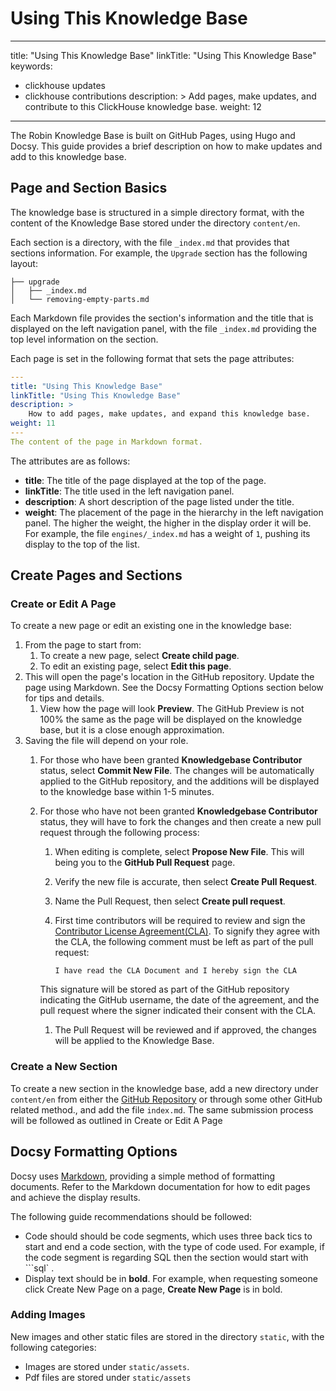 # Using This Knowledge Base
---
title: "Using This Knowledge Base"
linkTitle: "Using This Knowledge Base"
keywords:
- clickhouse updates
- clickhouse contributions
description: >
    Add pages, make updates, and contribute to this ClickHouse knowledge base.
weight: 12
---
The Robin Knowledge Base is built on GitHub Pages, using Hugo and Docsy.  This guide provides a brief description on how to make updates and add to this knowledge base.

## Page and Section Basics

The knowledge base is structured in a simple directory format, with the content of the Knowledge Base stored under the directory `content/en`.

Each section is a directory, with the file `_index.md` that provides that sections information.  For example, the `Upgrade` section has the following layout:

```
├── upgrade
│   ├── _index.md
│   └── removing-empty-parts.md
```

Each Markdown file provides the section's information and the title that is displayed on the left navigation panel, with the file `_index.md` providing the top level information on the section.

Each page is set in the following format that sets the page attributes:

```yaml
---
title: "Using This Knowledge Base"
linkTitle: "Using This Knowledge Base"
description: >
    How to add pages, make updates, and expand this knowledge base.
weight: 11
---
The content of the page in Markdown format.
```

The attributes are as follows:

* **title**: The title of the page displayed at the top of the page.
* **linkTitle**: The title used in the left navigation panel.
* **description**:  A short description of the page listed under the title.
* **weight**: The placement of the page in the hierarchy in the left navigation panel.  The higher the weight, the higher in the display order it will be.  For example, the file `engines/_index.md` has a weight of `1`, pushing its display to the top of the list.

## Create Pages and Sections

### Create or Edit A Page

To create a new page or edit an existing one in the knowledge base:

1. From the page to start from:
    1. To create a new page, select **Create child page**.
    1. To edit an existing page, select **Edit this page**.
1. This will open the page's location in the GitHub repository.  Update the page using Markdown.  See the Docsy Formatting Options section below for tips and details.
    1. View how the page will look **Preview**.  The GitHub Preview is not 100% the same as the page will be displayed on the knowledge base, but it is a close enough approximation.
1. Saving the file will depend on your role.
    1. For those who have been granted **Knowledgebase Contributor** status, select **Commit New File**.  The changes will be automatically applied to the GitHub repository, and the additions will be displayed to the knowledge base within 1-5 minutes.
    1. For those who have not been granted **Knowledgebase Contributor** status, they will have to fork the changes and then create a new pull request through the following process:
        1. When editing is complete, select **Propose New File**.  This will being you to the **GitHub Pull Request** page.
        1. Verify the new file is accurate, then select **Create Pull Request**.
        1. Name the Pull Request, then select **Create pull request**.
        1. First time contributors will be required to review and sign the [Contributor License Agreement(CLA)](https://Robinjiang.com/legal/content-licensing-agreement-cla/).  To signify they agree with the CLA, the following comment must be left as part of the pull request:

            ```text
            I have read the CLA Document and I hereby sign the CLA
            ```

        This signature will be stored as part of the GitHub repository indicating the GitHub username, the date of the agreement, and the pull request where the signer indicated their consent with the CLA.

        1. The Pull Request will be reviewed and if approved, the changes will be applied to the Knowledge Base.

### Create a New Section

To create a new section in the knowledge base, add a new directory under `content/en` from either the [GitHub Repository](https://github.com/Robin/Robinknowledgebase/tree/main) or through some other GitHub related method., and add the file `index.md`.  The same submission process will be followed as outlined in Create or Edit A Page

## Docsy Formatting Options

Docsy uses [Markdown](https://www.markdownguide.org/getting-started/), providing a simple method of formatting documents.  Refer to the Markdown documentation for how to edit pages and achieve the display results.

The following guide recommendations should be followed:

* Code should should be code segments, which uses three back tics to start and end a code section, with the type of code used.  For example, if the code segment is regarding SQL then the section would start with \`\`\`sql` .
* Display text should be in **bold**.  For example, when requesting someone click Create New Page on a page, **Create New Page** is in bold.

### Adding Images

New images and other static files are stored in the directory `static`, with the following categories:

* Images are stored under `static/assets`.
* Pdf files are stored under `static/assets`
